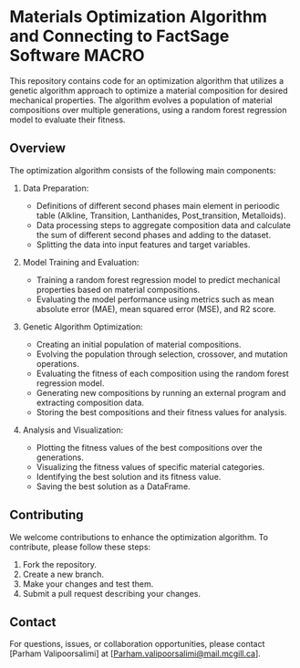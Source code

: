 # Materials Optimization Algorithm and Connecting to FactSage Software MACRO

This repository contains code for an optimization algorithm that utilizes a genetic algorithm approach to optimize a material composition for desired mechanical properties. The algorithm evolves a population of material compositions over multiple generations, using a random forest regression model to evaluate their fitness.

## Overview

The optimization algorithm consists of the following main components:

1. Data Preparation:
   - Definitions of different second phases main element in perioodic table (Alkline, Transition, Lanthanides, Post_transition, Metalloids).
   - Data processing steps to aggregate composition data and calculate the sum of different second phases and adding to the dataset.
   - Splitting the data into input features and target variables.

2. Model Training and Evaluation:
   - Training a random forest regression model to predict mechanical properties based on material compositions.
   - Evaluating the model performance using metrics such as mean absolute error (MAE), mean squared error (MSE), and R2 score.

3. Genetic Algorithm Optimization:
   - Creating an initial population of material compositions.
   - Evolving the population through selection, crossover, and mutation operations.
   - Evaluating the fitness of each composition using the random forest regression model.
   - Generating new compositions by running an external program and extracting composition data.
   - Storing the best compositions and their fitness values for analysis.

4. Analysis and Visualization:
   - Plotting the fitness values of the best compositions over the generations.
   - Visualizing the fitness values of specific material categories.
   - Identifying the best solution and its fitness value.
   - Saving the best solution as a DataFrame.


## Contributing

We welcome contributions to enhance the optimization algorithm. To contribute, please follow these steps:

1. Fork the repository.
2. Create a new branch.
3. Make your changes and test them.
4. Submit a pull request describing your changes.

## Contact

For questions, issues, or collaboration opportunities, please contact [Parham Valipoorsalimi] at [Parham.valipoorsalimi@mail.mcgill.ca].

